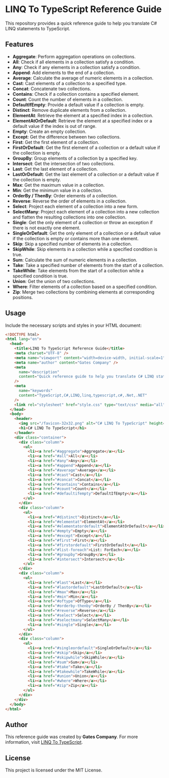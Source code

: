 # LINQ To TypeScript Reference Guide

This repository provides a quick reference guide to help you translate C# LINQ statements to TypeScript.

## Features

- **Aggregate**: Perform aggregation operations on collections.
- **All**: Check if all elements in a collection satisfy a condition.
- **Any**: Check if any elements in a collection satisfy a condition.
- **Append**: Add elements to the end of a collection.
- **Average**: Calculate the average of numeric elements in a collection.
- **Cast**: Cast elements of a collection to a specified type.
- **Concat**: Concatenate two collections.
- **Contains**: Check if a collection contains a specified element.
- **Count**: Count the number of elements in a collection.
- **DefaultIfEmpty**: Provide a default value if a collection is empty.
- **Distinct**: Remove duplicate elements from a collection.
- **ElementAt**: Retrieve the element at a specified index in a collection.
- **ElementAtOrDefault**: Retrieve the element at a specified index or a default value if the index is out of range.
- **Empty**: Create an empty collection.
- **Except**: Get the difference between two collections.
- **First**: Get the first element of a collection.
- **FirstOrDefault**: Get the first element of a collection or a default value if the collection is empty.
- **GroupBy**: Group elements of a collection by a specified key.
- **Intersect**: Get the intersection of two collections.
- **Last**: Get the last element of a collection.
- **LastOrDefault**: Get the last element of a collection or a default value if the collection is empty.
- **Max**: Get the maximum value in a collection.
- **Min**: Get the minimum value in a collection.
- **OrderBy / ThenBy**: Order elements of a collection.
- **Reverse**: Reverse the order of elements in a collection.
- **Select**: Project each element of a collection into a new form.
- **SelectMany**: Project each element of a collection into a new collection and flatten the resulting collections into one collection.
- **Single**: Get the only element of a collection or throw an exception if there is not exactly one element.
- **SingleOrDefault**: Get the only element of a collection or a default value if the collection is empty or contains more than one element.
- **Skip**: Skip a specified number of elements in a collection.
- **SkipWhile**: Skip elements in a collection while a specified condition is true.
- **Sum**: Calculate the sum of numeric elements in a collection.
- **Take**: Take a specified number of elements from the start of a collection.
- **TakeWhile**: Take elements from the start of a collection while a specified condition is true.
- **Union**: Get the union of two collections.
- **Where**: Filter elements of a collection based on a specified condition.
- **Zip**: Merge two collections by combining elements at corresponding positions.

## Usage

Include the necessary scripts and styles in your HTML document:

```html
<!DOCTYPE html>
<html lang="en">
  <head>
    <title>LINQ To TypeScript Reference Guide</title>
    <meta charset="UTF-8" />
    <meta name="viewport" content="width=device-width, initial-scale=1" />
    <meta name="author" content="Gates Company" />
    <meta
      name="description"
      content="Quick reference guide to help you translate C# LINQ statements to TypeScript."
    />
    <meta
      name="keywords"
      content="TypeScript,C#,LINQ,linq,typescript,c#,.Net,.NET"
    />
    <link rel="stylesheet" href="style.css" type="text/css" media="all" />
  </head>
  <body>
    <header>
      <img src="/favicon-32x32.png" alt="C# LINQ To TypeScript" height="50" />
      <h1>C# LINQ To TypeScript</h1>
    </header>
    <div class="container">
      <div class="column">
        <ul>
          <li><a href="#aggregate">Aggregate</a></li>
          <li><a href="#all">All</a></li>
          <li><a href="#any">Any</a></li>
          <li><a href="#append">Append</a></li>
          <li><a href="#average">Average</a></li>
          <li><a href="#cast">Cast</a></li>
          <li><a href="#concat">Concat</a></li>
          <li><a href="#contains">Contains</a></li>
          <li><a href="#count">Count</a></li>
          <li><a href="#defaultifempty">DefaultIfEmpty</a></li>
        </ul>
      </div>
      <div class="column">
        <ul>
          <li><a href="#distinct">Distinct</a></li>
          <li><a href="#elementat">ElementAt</a></li>
          <li><a href="#elementatordefault">ElementAtOrDefault</a></li>
          <li><a href="#empty">Empty</a></li>
          <li><a href="#except">Except</a></li>
          <li><a href="#first">First</a></li>
          <li><a href="#firstordefault">FirstOrDefault</a></li>
          <li><a href="#list-foreach">List: ForEach</a></li>
          <li><a href="#groupby">GroupBy</a></li>
          <li><a href="#intersect">Intersect</a></li>
        </ul>
      </div>
      <div class="column">
        <ul>
          <li><a href="#last">Last</a></li>
          <li><a href="#lastordefault">LastOrDefault</a></li>
          <li><a href="#max">Max</a></li>
          <li><a href="#min">Min</a></li>
          <li><a href="#oftype">OfType</a></li>
          <li><a href="#orderby-thenby">OrderBy / ThenBy</a></li>
          <li><a href="#reverse">Reverse</a></li>
          <li><a href="#select">Select</a></li>
          <li><a href="#selectmany">SelectMany</a></li>
          <li><a href="#single">Single</a></li>
        </ul>
      </div>
      <div class="column">
        <ul>
          <li><a href="#singleordefault">SingleOrDefault</a></li>
          <li><a href="#skip">Skip</a></li>
          <li><a href="#skipwhile">SkipWhile</a></li>
          <li><a href="#sum">Sum</a></li>
          <li><a href="#take">Take</a></li>
          <li><a href="#takewhile">TakeWhile</a></li>
          <li><a href="#union">Union</a></li>
          <li><a href="#where">Where</a></li>
          <li><a href="#zip">Zip</a></li>
        </ul>
      </div>
    </div>
  </body>
</html>
```

## Author

This reference guide was created by **Gates Company**. For more information, visit [LINQ To TypeScript](https://linqtotypescript.com/).

## License

This project is licensed under the MIT License.
